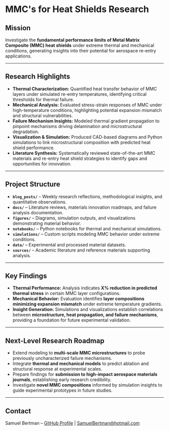 # MMC's for Heat Shields Research

## Mission
Investigate the **fundamental performance limits of Metal Matrix Composite (MMC) heat shields** under extreme thermal and mechanical conditions, generating insights into their potential for aerospace re-entry applications.

---

## Research Highlights
- **Thermal Characterization:** Quantified heat transfer behavior of MMC layers under simulated re-entry temperatures, identifying critical thresholds for thermal failure.  
- **Mechanical Analysis:** Evaluated stress-strain responses of MMC under high-temperature conditions, highlighting potential expansion mismatch and structural vulnerabilities.  
- **Failure Mechanism Insights:** Modeled thermal gradient propagation to pinpoint mechanisms driving delamination and microstructural degradation.  
- **Visualization & Simulation:** Produced CAD-based diagrams and Python simulations to link microstructural composition with predicted heat shield performance.  
- **Literature Synthesis:** Systematically reviewed state-of-the-art MMC materials and re-entry heat shield strategies to identify gaps and opportunities for innovation.

---

## Project Structure
- **`blog_posts/`** – Weekly research reflections, methodological insights, and quantitative observations.  
- **`docs/`** – Literature reviews, materials innovation roadmaps, and failure analysis documentation.  
- **`figures/`** – Diagrams, simulation outputs, and visualizations demonstrating material behavior.  
- **`notebooks/`** – Python notebooks for thermal and mechanical simulations.  
- **`simulations/`** – Custom scripts modeling MMC behavior under extreme conditions.  
- **`data/`** – Experimental and processed material datasets.  
- **`sources/`** – Academic literature and reference materials supporting analysis.

---

## Key Findings
- **Thermal Performance:** Analysis indicates **X% reduction in predicted thermal stress** in certain MMC layer configurations.  
- **Mechanical Behavior:** Evaluation identifies **layer compositions minimizing expansion mismatch** under extreme temperature gradients.  
- **Insight Generation:** Simulations and visualizations establish correlations between **microstructure, heat propagation, and failure mechanisms**, providing a foundation for future experimental validation.

---

## Next-Level Research Roadmap
- Extend modeling to **multi-scale MMC microstructures** to probe previously uncharacterized failure mechanisms.  
- Integrate **thermal and mechanical models** to predict ablation and structural response at experimental scales.  
- Prepare findings for **submission to high-impact aerospace materials journals**, establishing early research credibility.  
- Investigate **novel MMC compositions** informed by simulation insights to guide experimental prototypes in future studies.

---

## Contact
Samuel Bertman – [GitHub Profile](https://github.com/yourusername) | SamuelBertman@hotmail.com
